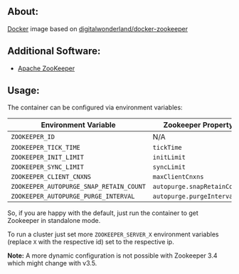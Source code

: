 ## About:

[Docker](http://www.docker.com/) image based on [digitalwonderland/docker-zookeeper](https://registry.hub.docker.com/u/digitalwonderland/docker-zookeeper/)

## Additional Software:

* [Apache ZooKeeper](http://zookeeper.apache.org/)

## Usage:

The container can be configured via environment variables:

| Environment Variable | Zookeeper Property | Default |
| -------------------- | ------------------ | --------|
| ```ZOOKEEPER_ID``` | N/A | ```1``` |
| ```ZOOKEEPER_TICK_TIME``` | ```tickTime``` | ```2000``` |
| ```ZOOKEEPER_INIT_LIMIT``` | ```initLimit``` | ```10``` |
| ```ZOOKEEPER_SYNC_LIMIT``` | ```syncLimit``` | ```5``` |
| ```ZOOKEEPER_CLIENT_CNXNS``` | ```maxClientCnxns``` | ```60``` |
| ```ZOOKEEPER_AUTOPURGE_SNAP_RETAIN_COUNT``` | ```autopurge.snapRetainCount``` | ```3``` |
| ```ZOOKEEPER_AUTOPURGE_PURGE_INTERVAL``` | ```autopurge.purgeInterval``` | ```0``` |

So, if you are happy with the default, just run the container to get Zookeeper in standalone mode.

To run a cluster just set more ```ZOOKEEPER_SERVER_X``` environment variables (replace ```X``` with the respective id) set to the respective ip.

**Note:** A more dynamic configuration is not possible with Zookeeper 3.4 which might change with v3.5.
